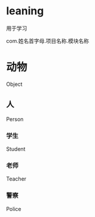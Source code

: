 # leaning
用于学习

com.姓名首字母.项目名称.模块名称

# 动物 
Object
## 人
Person
### 学生
Student
### 老师
Teacher
### 警察
Police


